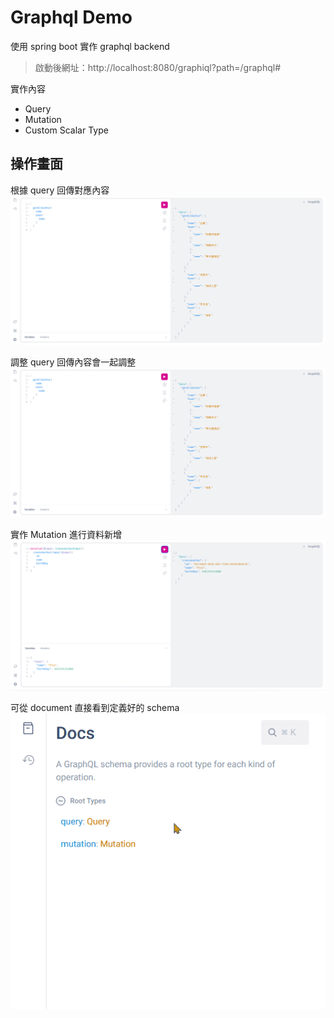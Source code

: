 # Graphql Demo

使用 spring boot 實作 graphql backend

> 啟動後網址：http://localhost:8080/graphiql?path=/graphql#

實作內容
- Query
- Mutation
- Custom Scalar Type


## 操作畫面
根據 query 回傳對應內容
![image](https://github.com/PinXian53/graphql-demo/blob/main/img/Query-1.png)

調整 query 回傳內容會一起調整
![image](https://github.com/PinXian53/graphql-demo/blob/main/img/Query-1.png)

實作 Mutation 進行資料新增
![image](https://github.com/PinXian53/graphql-demo/blob/main/img/Mutation-1.png)

可從 document 直接看到定義好的 schema
![image](https://github.com/PinXian53/graphql-demo/blob/main/img/doc.gif)